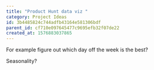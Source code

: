 ```yaml
---
title: "Product Hunt data viz "
category: Project Ideas
id: 3b4485824c744adfb43164e581306bdf
parent_id: cf710e097645477c9695efb32f07de22
created_at: 1576883037865
---
```


For example figure out which day off the week is the best?

Seasonality?
                